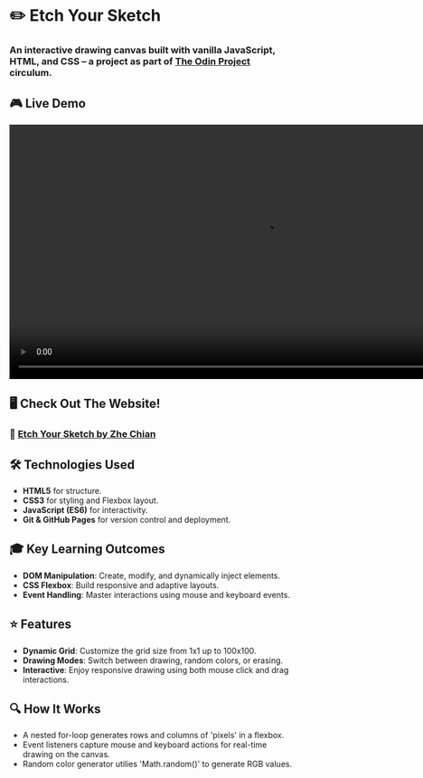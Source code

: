 # ✏️ Etch Your Sketch
### An interactive drawing canvas built with **vanilla JavaScript**, **HTML**, and **CSS** – a project as part of [The Odin Project](https://www.theodinproject.com) circulum.

## 🎮 Live Demo

<video width="900" autoplay muted loop>
  <source src="./assests/EtchYourSketch Demo MP4.MP4" type="video/mp4">
  Your browser does not support the video tag.
</video>

## 🖥️ Check Out The Website! 
### 🔗 [Etch Your Sketch by Zhe Chian](https://zhecodingchian.github.io/Etch-Your-Sketch/)

## 🛠️ Technologies Used
-  **HTML5** for structure.
-  **CSS3** for styling and Flexbox layout.
-  **JavaScript (ES6)** for interactivity.
-  **Git & GitHub Pages** for version control and deployment.

## 🎓 Key Learning Outcomes
-  **DOM Manipulation**: Create, modify, and dynamically inject elements.
-  **CSS Flexbox**: Build responsive and adaptive layouts.
-  **Event Handling**: Master interactions using mouse and keyboard events.
  
## ⭐ Features
-  **Dynamic Grid**: Customize the grid size from 1x1 up to 100x100.
-  **Drawing Modes**: Switch between drawing, random colors, or erasing.
-  **Interactive**: Enjoy responsive drawing using both mouse click and drag interactions.

## 🔍 How It Works
-  A nested for-loop generates rows and columns of 'pixels' in a flexbox.
-  Event listeners capture mouse and keyboard actions for real-time drawing on the canvas.
-  Random color generator utilies 'Math.random()' to generate RGB values.

